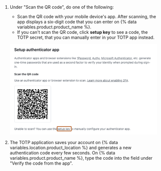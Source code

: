 1. Under "Scan the QR code", do one of the following:

    - Scan the QR code with your mobile device's app. After scanning, the app displays a six-digit code that you can enter on {% data variables.product.product_name %}.
    - If you can't scan the QR code, click **setup key** to see a code, the TOTP secret, that you can manually enter in your TOTP app instead.

   ![Screenshot of the "Setup authenticator app" section of the 2FA settings. A link, labeled "setup key", is highlighted in orange.](/assets/images/help/2fa/ghes-3.8-and-higher-2fa-wizard-app-click-code.png)

1. The TOTP application saves your account on {% data variables.location.product_location %} and generates a new authentication code every few seconds. On {% data variables.product.product_name %}, type the code into the field under "Verify the code from the app".
